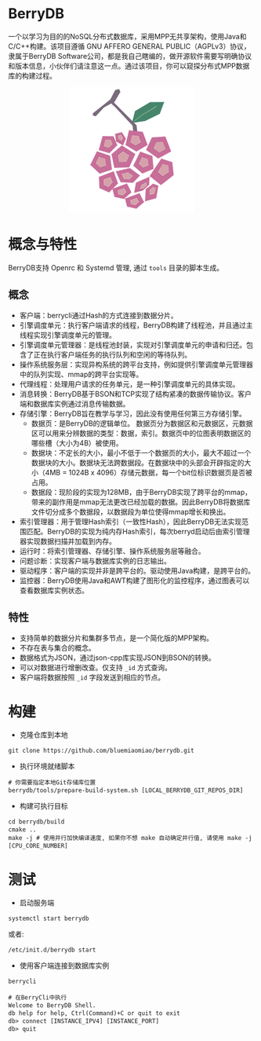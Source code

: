 # BerryDB

一个以学习为目的的NoSQL分布式数据库，采用MPP无共享架构，使用Java和C/C++构建。该项目遵循 GNU AFFERO GENERAL PUBLIC（AGPLv3）协议，隶属于BerryDB Software公司，都是我自己瞎编的，做开源软件需要写明确协议和版本信息，小伙伴们请注意这一点。通过该项目，你可以窥探分布式MPP数据库的构建过程。

<div align=center>
    <img src="logo.png"/>
</div>

# 概念与特性

BerryDB支持 Openrc 和 Systemd 管理, 通过 `tools` 目录的脚本生成。

## 概念

- 客户端：berrycli通过Hash的方式连接到数据分片。
- 引擎调度单元：执行客户端请求的线程，BerryDB构建了线程池，并且通过主线程实现引擎调度单元的管理。
- 引擎调度单元管理器：是线程池封装，实现对引擎调度单元的申请和归还。包含了正在执行客户端任务的执行队列和空闲的等待队列。
- 操作系统服务层：实现异构系统的跨平台支持，例如提供引擎调度单元管理器中的队列实现、mmap的跨平台实现等。
- 代理线程：处理用户请求的任务单元，是一种引擎调度单元的具体实现。
- 消息转换：BerryDB基于BSON和TCP实现了结构紧凑的数据传输协议。客户端和数据库实例通过消息传输数据。
- 存储引擎：BerryDB旨在教学与学习，因此没有使用任何第三方存储引擎。
    - 数据页：是BerryDB的逻辑单位。 数据页分为数据区和元数据区，元数据区可以用来分辨数据的类型：数据，索引。数据页中的位图表明数据区的哪些槽（大小为4B）被使用。
    - 数据块：不定长的大小，最小不低于一个数据页的大小，最大不超过一个数据块的大小。数据块无法跨数据段。在数据块中的头部会开辟指定的大小（4MB = 1024B x 4096）存储元数据，每一个bit位标识数据页是否被占用。
    - 数据段：现阶段的实现为128MB，由于BerryDB实现了跨平台的mmap，带来的副作用是mmap无法更改已经加载的数据。因此BerryDB将数据库文件切分成多个数据段，以数据段为单位使得mmap增长和换出。
- 索引管理器：用于管理Hash索引（一致性Hash），因此BerryDB无法实现范围匹配。BerryDB的实现为纯内存Hash索引，每次berryd启动后由索引管理器实现数据扫描并加载到内存。
- 运行时：将索引管理器、存储引擎、操作系统服务层等融合。
- 问题诊断：实现客户端与数据库实例的日志输出。
- 驱动程序：客户端的实现并非是跨平台的。驱动使用Java构建，是跨平台的。
- 监控器：BerryDB使用Java和AWT构建了图形化的监控程序，通过图表可以查看数据库实例状态。

## 特性

- 支持简单的数据分片和集群多节点，是一个简化版的MPP架构。
- 不存在表与集合的概念。
- 数据格式为JSON，通过json-cpp库实现JSON到BSON的转换。
- 可以对数据进行增删改查。仅支持 `_id` 方式查询。
- 客户端将数据按照 `_id` 字段发送到相应的节点。

# 构建

- 克隆仓库到本地

```shell
git clone https://github.com/bluemiaomiao/berrydb.git
```

- 执行环境就绪脚本

```shell
# 你需要指定本地Git存储库位置
berrydb/tools/prepare-build-system.sh [LOCAL_BERRYDB_GIT_REPOS_DIR]
```

- 构建可执行目标

```shell
cd berrydb/build
cmake ..
make -j # 使用并行加快编译速度, 如果你不想 make 自动确定并行值, 请使用 make -j [CPU_CORE_NUMBER]
```

# 测试

- 启动服务端

```shell
systemctl start berrydb
```

或者:

```shell
/etc/init.d/berrydb start
```

- 使用客户端连接到数据库实例

```shell
berrycli

# 在BerryCli中执行
Welcome to BerryDB Shell.
db help for help, Ctrl(Command)+C or quit to exit
db> connect [INSTANCE_IPV4] [INSTANCE_PORT]
db> quit
```
